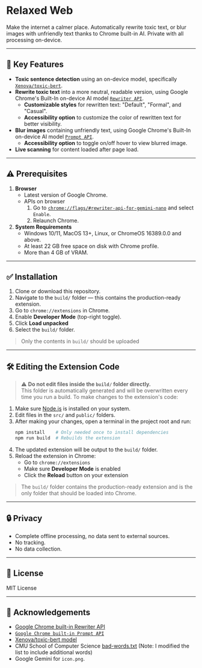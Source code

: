 # Relaxed Web
Make the internet a calmer place. Automatically rewrite toxic text, or blur images with unfriendly text thanks to Chrome built-in AI. Private with all processing on-device.

---

## 🌟 Key Features
- **Toxic sentence detection** using an on-device model, specifically [`Xenova/toxic-bert`](https://huggingface.co/Xenova/toxic-bert).
- **Rewrite toxic text** into a more neutral, readable version, using Google Chrome's Built-In on-device AI model [`Rewriter API`](https://developer.chrome.com/docs/ai/rewriter-api).
    - **Customizable styles** for rewritten text: "Default", "Formal", and "Casual".
    - **Accessibility option** to customize the color of rewritten text for better visibility.
- **Blur images** containing unfriendly text, using Google Chrome's Built-In on-device AI model [`Prompt API`](https://developer.chrome.com/docs/ai/prompt-api).
    - **Accessibility option** to toggle on/off hover to view blurred image.
- **Live scanning** for content loaded after page load.

---

## ⚠️ Prerequisites
1. **Browser**
    - Latest version of Google Chrome.
    - APIs on browser
        1. Go to [`chrome://flags/#rewriter-api-for-gemini-nano`](chrome://flags/#rewriter-api-for-gemini-nano) and select `Enable`.
        2. Relaunch Chrome.
2. **System Requirements**
    - Windows 10/11, MacOS 13+, Linux, or ChromeOS 16389.0.0 and above.
    - At least 22 GB free space on disk with Chrome profile.
    - More than 4 GB of VRAM.

---

## ✅ Installation
1. Clone or download this repository.
2. Navigate to the `build/` folder — this contains the production-ready extension.
3. Go to `chrome://extensions` in Chrome.
4. Enable **Developer Mode** (top-right toggle).
5. Click **Load unpacked**
6. Select the `build/` folder.

> Only the contents in `build/` should be uploaded

---

## 🛠️ Editing the Extension Code

> ⚠️ **Do not edit files inside the `build/` folder directly.**  
> This folder is automatically generated and will be overwritten every time you run a build.
To make changes to the extension's code:
1. Make sure [Node.js](https://nodejs.org/) is installed on your system.
2. Edit files in the `src/` and `public/` folders.
3. After making your changes, open a terminal in the project root and run:
    ```bash
    npm install    # Only needed once to install dependencies  
    npm run build  # Rebuilds the extension
    ```
4. The updated extension will be output to the `build/` folder.
5. Reload the extension in Chrome:  
   - Go to `chrome://extensions`  
   - Make sure **Developer Mode** is enabled  
   - Click the **Reload** button on your extension
> The `build/` folder contains the production-ready extension and is the only folder that should be loaded into Chrome.

---

## 🔒 Privacy
- Complete offline processing, no data sent to external sources.
- No tracking.
- No data collection.

---

## 📄 License
MIT License

---

## 🙌 Acknowledgements
- [Google Chrome built-in Rewriter API](https://developer.chrome.com/docs/ai/rewriter-api)
- [`Google Chrome built-in Prompt API`](https://developer.chrome.com/docs/ai/prompt-api)
- [Xenova/toxic-bert model](https://huggingface.co/Xenova/toxic-bert)
- CMU School of Computer Science [bad-words.txt](https://www.cs.cmu.edu/~biglou/resources/bad-words.txt) (Note: I modified the list to include additional words)
- Google Gemini for `icon.png`.
